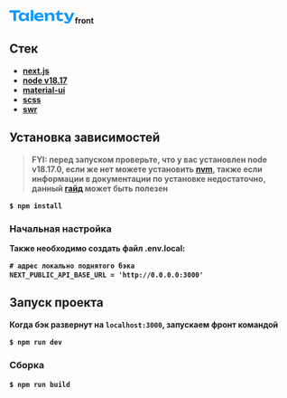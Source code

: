 ![Logo of the project](assets/imags/talenty.png)<b>front

## Стек

- [next.js](https://nextjs.org/)
- [node v18.17](https://nodejs.org/en/blog/announcements/v18-release-announce)
- [material-ui](https://mui.com/)
- [scss](https://sass-lang.com/)
- [swr](https://swr.vercel.app/ru)

## Установка зависимостей

> FYI: перед запуском проверьте, что у вас установлен node v18.17.0, если же нет можете установить [nvm](https://github.com/nvm-sh/nvm),
> также если информации в документации по установке недостаточно,
> данный [гайд](https://habr.com/ru/companies/timeweb/articles/541452/) может быть полезен

```shell
$ npm install
```

### Начальная настройка

Также необходимо создать файл .env.local:

```
# адрес локально поднятого бэка
NEXT_PUBLIC_API_BASE_URL = 'http://0.0.0.0:3000'
```

## Запуск проекта

Когда бэк развернут на `localhost:3000`, запускаем фронт командой

```shell
$ npm run dev
```

### Сборка

```shell
$ npm run build
```
